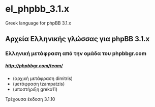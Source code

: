 # el_phpbb_3.1.x

Greek language for phpBB 3.1.x

Αρχεία Ελληνικής γλώσσας για phpBB 3.1.x
--------------------------------------

### Ελληνική μετάφραση από την ομάδα του phpbbgr.com
##### http://phpbbgr.com/team/

 * (αρχική μετάφραση dimitris)
 * (μετάφραση tzampatzis)
 * (υποστήριξη greko11)


Τρέχουσα έκδοση 3.1.10

